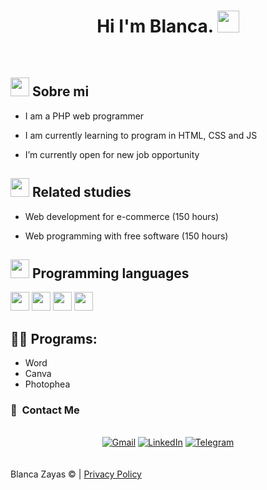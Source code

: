<h1 align="center">Hi I'm Blanca. <img src="https://media.giphy.com/media/hvRJCLFzcasrR4ia7z/giphy.gif" width="35"/> </h1>
<br>


## <picture><img src = "https://media0.giphy.com/media/v1.Y2lkPTc5MGI3NjExNjJhcGswY251aW96Mm1yYmI0MHlsZjhieXdjdjd6ZTdwbzdwYW5ocyZlcD12MV9pbnRlcm5hbF9naWZfYnlfaWQmY3Q9Zw/rxFW7n1NU7E6bwJ5ht/giphy.gif" width = 30px></picture> **Sobre mi**


- I am a PHP web programmer

- I am currently learning to program in HTML, CSS and JS

- I’m currently open for new job opportunity


## <picture><img src = "https://media0.giphy.com/media/v1.Y2lkPTc5MGI3NjExNjJhcGswY251aW96Mm1yYmI0MHlsZjhieXdjdjd6ZTdwbzdwYW5ocyZlcD12MV9pbnRlcm5hbF9naWZfYnlfaWQmY3Q9Zw/rxFW7n1NU7E6bwJ5ht/giphy.gif" width = 30px></picture> **Related studies**


- Web development for e-commerce (150 hours)

- Web programming with free software (150 hours)


## <picture><img src = "https://media4.giphy.com/media/v1.Y2lkPTc5MGI3NjExcnUxY21mYXJwbWFubmQxM3J0Y2tma3BhbDRoMGgzdTF3a3NtdXhibSZlcD12MV9pbnRlcm5hbF9naWZfYnlfaWQmY3Q9Zw/qgQUggAC3Pfv687qPC/giphy.gif" width = 30px></picture> **Programming languages**


<img src = 'https://github.com/MarikIshtar007/MarikIshtar007/blob/master/images/html.svg' width='30'/> <img src = 'https://github.com/MarikIshtar007/MarikIshtar007/blob/master/images/css.svg' width='30'/> <img src = 'https://github.com/MarikIshtar007/MarikIshtar007/blob/master/images/js.svg' width='30'/> <img src = 'https://github.com/MarikIshtar007/MarikIshtar007/blob/master/images/php.svg' width='30'/>
<br>

## 👨‍💻 Programs:

<ul>  
  <li>Word</li>
  <li>Canva</li>
  <li>Photophea</li>
</ul>


### 🔗 &nbsp;Contact Me 

<br>

<div align="center">
<a href=""><img alt="Gmail" src="https://img.shields.io/badge/Gmail-D14836?style=for-the-badge&logo=gmail&logoColor=white" /></a>
<a href=""><img alt="LinkedIn" src="https://img.shields.io/badge/linkedin-%230077B5.svg?style=for-the-badge&logo=linkedin&logoColor=white"/></a>
<a href=""><img alt="Telegram" src="https://img.shields.io/badge/WhatsApp-2CA5E0?style=for-the-badge&logo=whatsapp&logoColor=white" />
</a>
</div>

<br>
<br>
<div class="copy">
	<span class="brand">Blanca Zayas</span> &copy; <span id="copyright-year"></span> | <a href="#">Privacy Policy</a>
</div>
